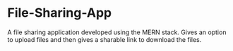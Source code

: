 # File-Sharing-App
A file sharing application developed using the MERN stack.
Gives an option to upload files and then gives a sharable link to download the files.
